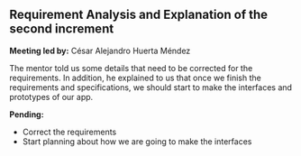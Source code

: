 ## Requirement Analysis and Explanation of the second increment
**Meeting led by:** César Alejandro Huerta Méndez

The mentor told us some details that need to be corrected for the requirements. In addition, he explained to us that once we finish the requirements and specifications, we should start to make the interfaces and prototypes of our app.

**Pending:**
- Correct the requirements
- Start planning about how we are going to make the interfaces
